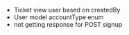 - Ticket view user based on createdBy
- User model accountType enum
- not getting response for POST signup
